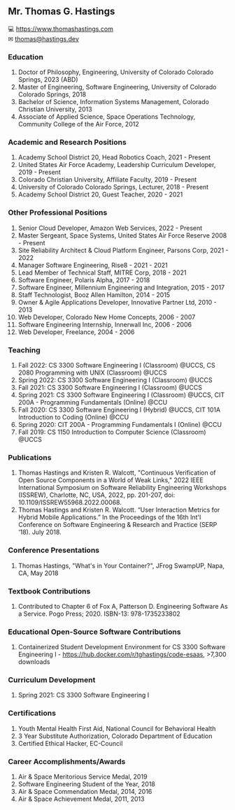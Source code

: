 ## Mr. Thomas G. Hastings
💻 https://www.thomashastings.com \
✉ thomas@hastings.dev

### Education
1. Doctor of Philosophy, Engineering, University of Colorado Colorado Springs, 2023 (ABD)
1. Master of Engineering, Software Engineering, University of Colorado Colorado Springs, 2018
1. Bachelor of Science, Information Systems Management, Colorado Christian University, 2013
1. Associate of Applied Science, Space Operations Technology, Community College of the Air Force, 2012

### Academic and Research Positions
1. Academy School District 20, Head Robotics Coach, 2021 - Present
1. United States Air Force Academy, Leadership Curriculum Developer, 2019 - Present
1. Colorado Christian University, Affiliate Faculty, 2019 - Present
1. University of Colorado Colorado Springs, Lecturer, 2018 - Present
1. Academy School District 20, Guest Teacher, 2020 - 2021

### Other Professional Positions
1. Senior Cloud Developer, Amazon Web Services, 2022 - Present
1. Master Sergeant, Space Systems, United States Air Force Reserve 2008 - Present
1. Site Reliability Architect & Cloud Platform Engineer, Parsons Corp, 2021 - 2022
1. Manager Software Engineering, Rise8 - 2021 - 2021
1. Lead Member of Technical Staff, MITRE Corp, 2018 - 2021
1. Software Engineer, Polaris Alpha, 2017 - 2018
1. Software Engineer, Millennium Engineering and Integration, 2015 - 2017
1. Staff Technologist, Booz Allen Hamilton, 2014 - 2015
1. Owner & Agile Applications Developer, Innovative Partner Ltd, 2010 - 2013
1. Web Developer, Colorado New Home Concepts, 2006 - 2007
1. Software Engineering Internship, Innerwall Inc, 2006 - 2006
1. Web Developer, Freelance, 2004 - 2006

### Teaching 
1. Fall 2022: CS 3300 Software Engineering I (Classroom) @UCCS, CS 2080 Programming with UNIX (Classroom) @UCCS
1. Spring 2022: CS 3300 Software Engineering I (Classroom) @UCCS
1. Fall 2021: CS 3300 Software Engineering I (Classroom) @UCCS
1. Spring 2021: CS 3300 Software Engineering I (Classroom) @UCCS, CIT 200A - Programming Fundamentals (Online) @CCU
1. Fall 2020: CS 3300 Software Engineering I (Hybrid) @UCCS, CIT 101A Introduction to Coding (Online) @CCU
1. Spring 2020: CIT 200A - Programming Fundamentals I (Online) @CCU
1. Fall 2019: CS 1150 Introduction to Computer Science (Classroom) @UCCS

### Publications
1. Thomas Hastings and Kristen R. Walcott, "Continuous Verification of Open Source Components in a World of Weak Links," 2022 IEEE International Symposium on Software Reliability Engineering Workshops (ISSREW), Charlotte, NC, USA, 2022, pp. 201-207, doi: 10.1109/ISSREW55968.2022.00068.
1. Thomas Hastings and Kristen R. Walcott. “User Interaction Metrics for Hybrid Mobile Applications.” In the Proceedings of the 16th Int'l Conference on Software Engineering & Research and Practice (SERP ‘18). July 2018.

### Conference Presentations 
1. Thomas Hastings, "What's in Your Container?", JFrog SwampUP, Napa, CA, May 2018

### Textbook Contributions
1. Contributed to Chapter 6 of Fox A, Patterson D. Engineering Software As a Service. Pogo Press; 2020. ISBN-13: 978-1735233802

### Educational Open-Source Software Contributions
1. Containerized Student Development Environment for CS 3300 Software Engineering I - https://hub.docker.com/r/tghastings/code-esaas, >7,300 downloads

### Curriculum Development
1. Spring 2021: CS 3300 Software Engineering I 

### Certifications
1. Youth Mental Health First Aid, National Council for Behavioral Health
1. 3 Year Substitute Authorization, Colorado Department of Education
1. Certified Ethical Hacker, EC-Council

### Career Accomplishments/Awards
1. Air & Space Meritorious Service Medal, 2019
1. Software Engineering Student of the Year, 2018
1. Air & Space Commendation Medal, 2014, 2016
1. Air & Space Achievement Medal, 2011, 2013
